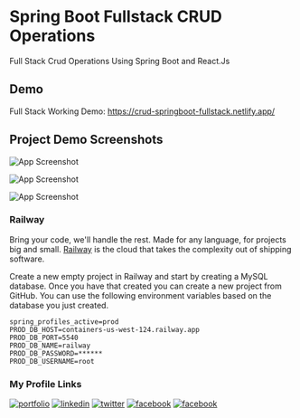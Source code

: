 # Spring Boot Fullstack CRUD Operations

Full Stack Crud Operations Using Spring Boot and React.Js

## Demo

Full Stack Working Demo: https://crud-springboot-fullstack.netlify.app/

## Project Demo Screenshots

![App Screenshot](https://github.com/TawhidKomol/crud-using-spring-boot-reactjs/blob/main/src/screenshot/Screenshot%202023-02-22%20234149.png?raw=true)

![App Screenshot](https://github.com/TawhidKomol/crud-using-spring-boot-reactjs/blob/main/src/screenshot/Screenshot%202023-02-22%20234732.png?raw=true)

![App Screenshot](https://github.com/TawhidKomol/crud-using-spring-boot-reactjs/blob/main/src/screenshot/Screenshot%202023-02-22%20234813.png?raw=true)



### Railway

Bring your code, we'll handle the rest. Made for any language, for projects big and small. [Railway](https://railway.app/)
is the cloud that takes the complexity out of shipping software.

Create a new empty project in Railway and start by creating a MySQL database. Once you have that created you can create
a new project from GitHub. You can use the following environment variables based on the database you just created.

```properties
spring_profiles_active=prod
PROD_DB_HOST=containers-us-west-124.railway.app
PROD_DB_PORT=5540
PROD_DB_NAME=railway
PROD_DB_PASSWORD=******
PROD_DB_USERNAME=root
```

###  My Profile Links
[![portfolio](https://img.shields.io/badge/portfolio-000?style=for-the-badge&logo=ko-fi&logoColor=white)](https://tawhidkomol.github.io/Portfolio/index.html)
[![linkedin](https://img.shields.io/badge/linkedin-0A66C2?style=for-the-badge&logo=linkedin&logoColor=white)](https://www.linkedin.com/in/tawhid-komol-88a43b1a0//)
[![twitter](https://img.shields.io/badge/twitter-1DA1F2?style=for-the-badge&logo=twitter&logoColor=white)](https://twitter.com/TawhidKomol/)
[![facebook](https://img.shields.io/badge/facebook-1DA1F2?style=for-the-badge&logo=facebook&logoColor=white)](https://www.facebook.com/towhid.komol/)
[![facebook](https://img.shields.io/badge/instagram-1DA1F2?style=for-the-badge&logo=instagram&logoColor=white)](https://www.instagram.com/towhid_komol/)

